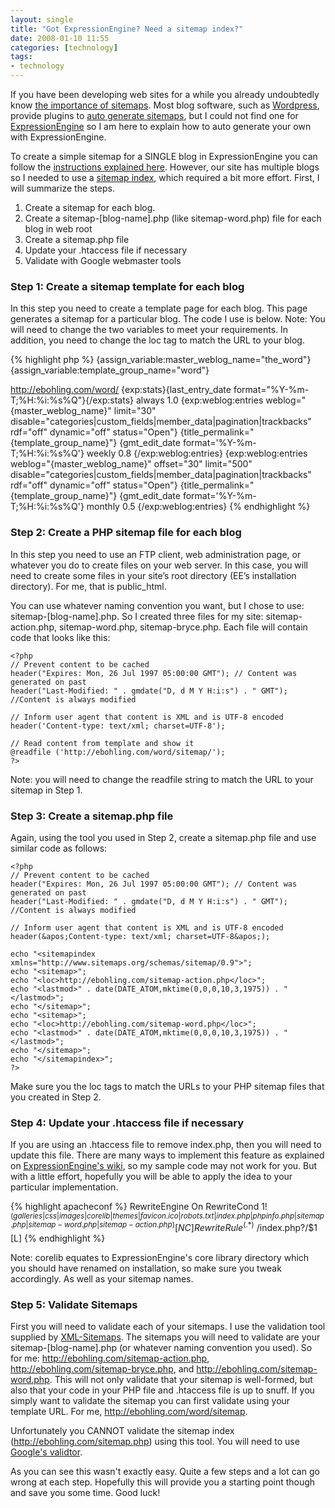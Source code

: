 ```yaml
---
layout: single
title: "Got ExpressionEngine? Need a sitemap index?"
date: 2008-01-10 11:55
categories: [technology]
tags:
- technology
---
```


If you have been developing web sites for a while you already
undoubtedly know [the importance of sitemaps][]. Most blog software,
such as [Wordpress][], provide plugins to [auto generate sitemaps][],
but I could not find one for [ExpressionEngine][] so I am here to
explain how to auto generate your own with ExpressionEngine.

To create a simple sitemap for a SINGLE blog in ExpressionEngine you can
follow the [instructions explained here][]. However, our site has
multiple blogs so I needed to use a [sitemap index][], which required a
bit more effort. First, I will summarize the steps.

1.  Create a sitemap for each blog.
2.  Create a sitemap-[blog-name].php (like sitemap-word.php) file for
    each blog in web root
3.  Create a sitemap.php file
4.  Update your .htaccess file if necessary
5.  Validate with Google webmaster tools

### Step 1: Create a sitemap template for each blog

In this step you need to create a template page for each blog. This page
generates a sitemap for a particular blog. The code I use is below.
Note: You will need to change the two variables to meet your
requirements. In addition, you need to change the loc tag to match the
URL to your blog.

{% highlight php %}
{assign_variable:master_weblog_name="the_word"}{assign_variable:template_group_name="word"}
<?xml version="1.0" encoding="UTF-8"?>
<urlset xmlns:xsi="http://www.w3.org/2001/XMLSchema-instance"
	xsi:schemaLocation="http://www.sitemaps.org/schemas/sitemap/0.9
	http://www.sitemaps.org/schemas/sitemap/0.9/sitemap.xsd"
	xmlns="http://www.sitemaps.org/schemas/sitemap/0.9"> 
	<url> 
		<loc>http://ebohling.com/word/</loc> 
		<lastmod>{exp:stats}{last_entry_date format="%Y-%m-T;%H:%i:%s%Q"}{/exp:stats}</lastmod> 
		<changefreq>always</changefreq> 
		<priority>1.0</priority> 
	</url> 
	 {exp:weblog:entries weblog="{master_weblog_name}" limit="30" 
		disable="categories|custom_fields|member_data|pagination|trackbacks" rdf="off" dynamic="off" status="Open"} 
	 <url> 
		<loc>{title_permalink="{template_group_name}"}</loc> 
		<lastmod>{gmt_edit_date format='%Y-%m-T;%H:%i:%s%Q'}</lastmod> 
		<changefreq>weekly</changefreq> 
		<priority>0.8</priority> 
	 </url> 
	 {/exp:weblog:entries} 
	 {exp:weblog:entries weblog="{master_weblog_name}" offset="30" 
		limit="500" disable="categories|custom_fields|member_data|pagination|trackbacks" rdf="off" dynamic="off" status="Open"} 
	 <url> 
		<loc>{title_permalink="{template_group_name}"}</loc> 
		<lastmod>{gmt_edit_date format='%Y-%m-T;%H:%i:%s%Q'}</lastmod> 
		<changefreq>monthly</changefreq> 
		<priority>0.5</priority> 
	 </url> 
	 {/exp:weblog:entries} 
</urlset>
{% endhighlight %}

### Step 2: Create a PHP sitemap file for each blog

In this step you need to use an FTP client, web administration page, or
whatever you do to create files on your web server. In this case, you
will need to create some files in your site’s root directory (EE’s
installation directory). For me, that is public\_html.

You can use whatever naming convention you want, but I chose to use:
sitemap-[blog-name].php. So I created three files for my site:
sitemap-action.php, sitemap-word.php, sitemap-bryce.php. Each file will
contain code that looks like this:

    <?php 
    // Prevent content to be cached 
    header("Expires: Mon, 26 Jul 1997 05:00:00 GMT"); // Content was generated on past 
    header("Last-Modified: " . gmdate("D, d M Y H:i:s") . " GMT"); //Content is always modified 

    // Inform user agent that content is XML and is UTF-8 encoded 
    header('Content-type: text/xml; charset=UTF-8'); 

    // Read content from template and show it 
    @readfile ('http://ebohling.com/word/sitemap/'); 
    ?>

Note: you will need to change the readfile string to match the URL to
your sitemap in Step 1.

### Step 3: Create a sitemap.php file

Again, using the tool you used in Step 2, create a sitemap.php file and
use similar code as follows:

    <?php 
    // Prevent content to be cached 
    header("Expires: Mon, 26 Jul 1997 05:00:00 GMT"); // Content was generated on past 
    header("Last-Modified: " . gmdate("D, d M Y H:i:s") . " GMT"); //Content is always modified 

    // Inform user agent that content is XML and is UTF-8 encoded 
    header(&apos;Content-type: text/xml; charset=UTF-8&apos;); 

    echo "<sitemapindex xmlns="http://www.sitemaps.org/schemas/sitemap/0.9">";
    echo "<sitemap>";
    echo "<loc>http://ebohling.com/sitemap-action.php</loc>";
    echo "<lastmod>" . date(DATE_ATOM,mktime(0,0,0,10,3,1975)) . "</lastmod>";
    echo "</sitemap>";
    echo "<sitemap>";
    echo "<loc>http://ebohling.com/sitemap-word.php</loc>";
    echo "<lastmod>" . date(DATE_ATOM,mktime(0,0,0,10,3,1975)) . "</lastmod>";
    echo "</sitemap>";
    echo "</sitemapindex>";
    ?>

Make sure you the loc tags to match the URLs to your PHP sitemap files
that you created in Step 2.

### Step 4: Update your .htaccess file if necessary

If you are using an .htaccess file to remove index.php, then you will
need to update this file. There are many ways to implement this feature
as explained on [ExpressionEngine's wiki](http://expressionengine.com/wiki/Remove_index.php_From_URLs/ "ExpressionEngine wiki - Remove index.php from URL"),
so my sample code may not work for you. But with a little effort,
hopefully you will be able to apply the idea to your particular
implementation.

{% highlight apacheconf %}
RewriteEngine On
RewriteCond $1 !^(galleries|css|images|corelib|themes|favicon.ico|robots.txt|index.php|phpinfo.php|sitemap.php|sitemap-word.php|sitemap-action.php) [NC]
RewriteRule ^(.*)$ /index.php?/$1 [L]
{% endhighlight %}

Note: corelib equates to ExpressionEngine's core library directory which you should have renamed on installation, so make sure you tweak accordingly. As well as your sitemap names.

### Step 5: Validate Sitemaps

First you will need to validate each of your sitemaps. I use the validation tool supplied by
[XML-Sitemaps](http://www.xml-sitemaps.com/validate-xml-sitemap.html "XML-Sitemap Validator").
The sitemaps you will need to validate are your sitemap-[blog-name].php (or whatever naming convention you used). So for me:
http://ebohling.com/sitemap-action.php, http://ebohling.com/sitemap-bryce.php, and http://ebohling.com/sitemap-word.php. This will not only validate that
your sitemap is well-formed, but also that your code in your PHP file and .htaccess file is up to snuff. If you simply want to validate the
sitemap you can first validate using your template URL. For me, http://ebohling.com/word/sitemap.

Unfortunately you CANNOT validate the sitemap index (http://ebohling.com/sitemap.php) using this tool. You will need to use
[Google's validtor](http://www.google.com/webmasters/tools/ "Google Webmaster Tools").

As you can see this wasn't exactly easy. Quite a few steps and a lot can go wrong at each step. Hopefully this will provide you a starting point
though and save you some time. Good luck!

[the importance of sitemaps]: http://www.google.com/support/webmasters/bin/answer.py?hl=en&answer=40318
    "Why should I have a sitemap"
[Wordpress]: http://wordpress.org/ "WordPress"
[auto generate sitemaps]: http://www.arnebrachhold.de/projects/wordpress-plugins/google-xml-sitemaps-generator/
    "Google (XML) Sitemaps Generator for WordPress"
[ExpressionEngine]: http://www.expressionengine.com
    "ExpressionEngine - the best CMS available"
[instructions explained here]: http://expressionengine.com/wiki/Google_Sitemaps/
    "Create a Google Sitemap for EE"
[sitemap index]: http://www.sitemaps.org/protocol.php#index
    "Sitemap Index format"